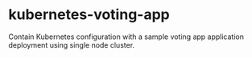 # kubernetes-voting-app
Contain Kubernetes configuration with a sample voting app application deployment using single node cluster.
